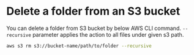 # Delete a folder from an S3 bucket

You can delete a folder from S3 bucket by below AWS CLI command.
`--recursive` parameter applies the action to all files under given s3 path.

```bash
aws s3 rm s3://bucket-name/path/to/folder --recursive
```
